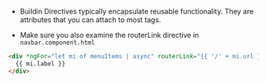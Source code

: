 - Buildin Directives typically encapsulate reusable functionality. They are attributes that you can attach to most tags.

- Make sure you also examine the routerLink directive in `navbar.component.html`

```html
<div *ngFor="let mi of menuItems | async" routerLink="{{ '/' + mi.url }}" ...>
  {{ mi.label }}
</div>
```

